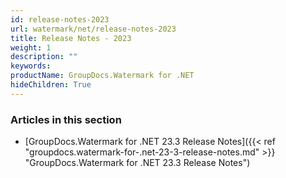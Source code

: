 ```yaml
---
id: release-notes-2023
url: watermark/net/release-notes-2023
title: Release Notes - 2023
weight: 1
description: ""
keywords: 
productName: GroupDocs.Watermark for .NET
hideChildren: True
---
```

### Articles in this section

* [GroupDocs.Watermark for .NET 23.3 Release Notes]({{< ref "groupdocs.watermark-for-.net-23-3-release-notes.md" >}} "GroupDocs.Watermark for .NET 23.3 Release Notes")
